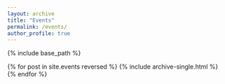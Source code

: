 ```yaml
---
layout: archive
title: "Events"
permalink: /events/
author_profile: true
---
```


{% include base_path %}

{% for post in site.events reversed %}
  {% include archive-single.html %}
{% endfor %}

